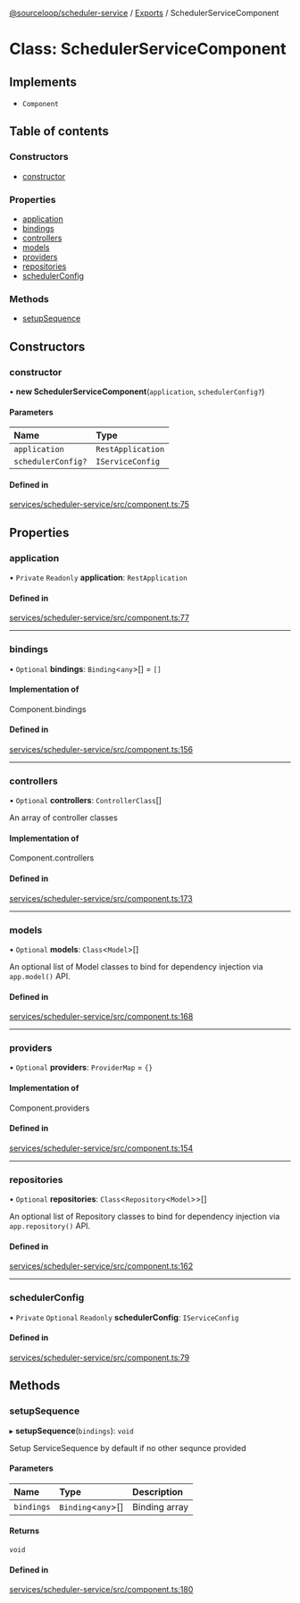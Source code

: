 [@sourceloop/scheduler-service](../README.md) / [Exports](../modules.md) / SchedulerServiceComponent

# Class: SchedulerServiceComponent

## Implements

- `Component`

## Table of contents

### Constructors

- [constructor](SchedulerServiceComponent.md#constructor)

### Properties

- [application](SchedulerServiceComponent.md#application)
- [bindings](SchedulerServiceComponent.md#bindings)
- [controllers](SchedulerServiceComponent.md#controllers)
- [models](SchedulerServiceComponent.md#models)
- [providers](SchedulerServiceComponent.md#providers)
- [repositories](SchedulerServiceComponent.md#repositories)
- [schedulerConfig](SchedulerServiceComponent.md#schedulerconfig)

### Methods

- [setupSequence](SchedulerServiceComponent.md#setupsequence)

## Constructors

### constructor

• **new SchedulerServiceComponent**(`application`, `schedulerConfig?`)

#### Parameters

| Name | Type |
| :------ | :------ |
| `application` | `RestApplication` |
| `schedulerConfig?` | `IServiceConfig` |

#### Defined in

[services/scheduler-service/src/component.ts:75](https://github.com/sourcefuse/loopback4-microservice-catalog/blob/77bb890a2/services/scheduler-service/src/component.ts#L75)

## Properties

### application

• `Private` `Readonly` **application**: `RestApplication`

#### Defined in

[services/scheduler-service/src/component.ts:77](https://github.com/sourcefuse/loopback4-microservice-catalog/blob/77bb890a2/services/scheduler-service/src/component.ts#L77)

___

### bindings

• `Optional` **bindings**: `Binding`<`any`\>[] = `[]`

#### Implementation of

Component.bindings

#### Defined in

[services/scheduler-service/src/component.ts:156](https://github.com/sourcefuse/loopback4-microservice-catalog/blob/77bb890a2/services/scheduler-service/src/component.ts#L156)

___

### controllers

• `Optional` **controllers**: `ControllerClass`[]

An array of controller classes

#### Implementation of

Component.controllers

#### Defined in

[services/scheduler-service/src/component.ts:173](https://github.com/sourcefuse/loopback4-microservice-catalog/blob/77bb890a2/services/scheduler-service/src/component.ts#L173)

___

### models

• `Optional` **models**: `Class`<`Model`\>[]

An optional list of Model classes to bind for dependency injection
via `app.model()` API.

#### Defined in

[services/scheduler-service/src/component.ts:168](https://github.com/sourcefuse/loopback4-microservice-catalog/blob/77bb890a2/services/scheduler-service/src/component.ts#L168)

___

### providers

• `Optional` **providers**: `ProviderMap` = `{}`

#### Implementation of

Component.providers

#### Defined in

[services/scheduler-service/src/component.ts:154](https://github.com/sourcefuse/loopback4-microservice-catalog/blob/77bb890a2/services/scheduler-service/src/component.ts#L154)

___

### repositories

• `Optional` **repositories**: `Class`<`Repository`<`Model`\>\>[]

An optional list of Repository classes to bind for dependency injection
via `app.repository()` API.

#### Defined in

[services/scheduler-service/src/component.ts:162](https://github.com/sourcefuse/loopback4-microservice-catalog/blob/77bb890a2/services/scheduler-service/src/component.ts#L162)

___

### schedulerConfig

• `Private` `Optional` `Readonly` **schedulerConfig**: `IServiceConfig`

#### Defined in

[services/scheduler-service/src/component.ts:79](https://github.com/sourcefuse/loopback4-microservice-catalog/blob/77bb890a2/services/scheduler-service/src/component.ts#L79)

## Methods

### setupSequence

▸ **setupSequence**(`bindings`): `void`

Setup ServiceSequence by default if no other sequnce provided

#### Parameters

| Name | Type | Description |
| :------ | :------ | :------ |
| `bindings` | `Binding`<`any`\>[] | Binding array |

#### Returns

`void`

#### Defined in

[services/scheduler-service/src/component.ts:180](https://github.com/sourcefuse/loopback4-microservice-catalog/blob/77bb890a2/services/scheduler-service/src/component.ts#L180)
